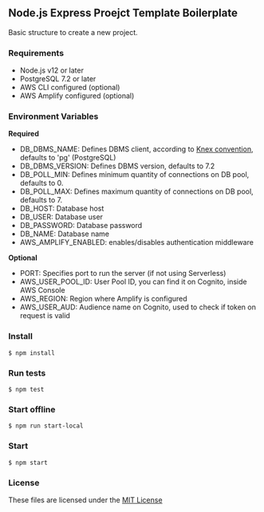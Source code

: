 ## Node.js Express Proejct Template Boilerplate

Basic structure to create a new project.

### Requirements

- Node.js v12 or later
- PostgreSQL 7.2 or later
- AWS CLI configured (optional)
- AWS Amplify configured (optional)

### Environment Variables

**Required**

- DB_DBMS_NAME: Defines DBMS client, according to [Knex convention](http://knexjs.org/#Installation-client), defaults to 'pg' (PostgreSQL)
- DB_DBMS_VERSION: Defines DBMS version, defaults to 7.2
- DB_POLL_MIN: Defines minimum quantity of connections on DB pool, defaults to 0.
- DB_POLL_MAX: Defines maximum quantity of connections on DB pool, defaults to 7.
- DB_HOST: Database host
- DB_USER: Database user
- DB_PASSWORD: Database password
- DB_NAME: Database name
- AWS_AMPLIFY_ENABLED: enables/disables authentication middleware

**Optional**

- PORT: Specifies port to run the server (if not using Serverless)
- AWS_USER_POOL_ID: User Pool ID, you can find it on Cognito, inside AWS Console
- AWS_REGION: Region where Amplify is configured
- AWS_USER_AUD: Audience name on Cognito, used to check if token on request is valid

### Install

`$ npm install`

### Run tests

`$ npm test`

### Start offline

`$ npm run start-local`

### Start

`$ npm start`

### License

These files are licensed under the [MIT License](LICENSE)
